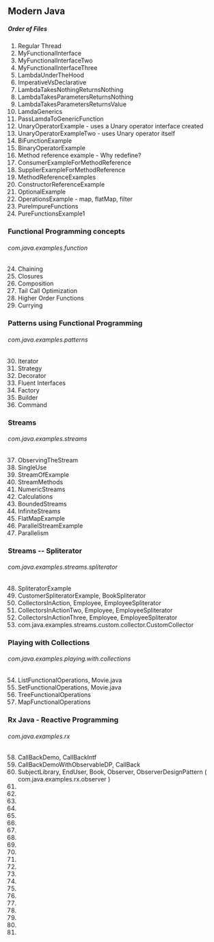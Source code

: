 ## Modern Java

##### Order of Files

1. Regular Thread
2. MyFunctionalInterface
3. MyFunctionalInterfaceTwo
4. MyFunctionalInterfaceThree
5. LambdaUnderTheHood
6. ImperativeVsDeclarative
7. LambdaTakesNothingReturnsNothing
8. LambdaTakesParametersReturnsNothing
9. LambdaTakesParametersReturnsValue
10. LamdaGenerics
11. PassLamdaToGenericFunction
12. UnaryOperatorExample - uses a Unary operator interface created
13. UnaryOperatorExampleTwo - uses Unary operator itself
14. BiFunctionExample
15. BinaryOperatorExample
16. Method reference example - Why redefine? 
17. ConsumerExampleForMethodReference
18. SupplierExampleForMethodReference
19. MethodReferenceExamples
20. ConstructorReferenceExample
21. OptionalExample
21. OperationsExample - map, flatMap, filter
22. PureImpureFunctions
23. PureFunctionsExample1

### Functional Programming concepts 
###### com.java.examples.function 

24. Chaining
25. Closures
26. Composition
27. Tail Call Optimization
28. Higher Order Functions
29. Currying

### Patterns using Functional Programming 
###### com.java.examples.patterns 

30. Iterator 
31. Strategy
32. Decorator
33. Fluent Interfaces
34. Factory
35. Builder
36. Command

### Streams 
###### com.java.examples.streams

37. ObservingTheStream
38. SingleUse
39. StreamOfExample
40. StreamMethods
41. NumericStreams
42. Calculations
43. BoundedStreams
44. InfiniteStreams
45. FlatMapExample
46. ParallelStreamExample
47. Parallelism

### Streams -- Spliterator 
###### com.java.examples.streams.spliterator

48. SpliteratorExample
49. CustomerSpliteratorExample, BookSpliterator
50. CollectorsInAction, Employee, EmployeeSpliterator
51. CollectorsInActionTwo, Employee, EmployeeSpliterator
52. CollectorsInActionThree, Employee, EmployeeSpliterator
53. com.java.examples.streams.custom.collector.CustomCollector

### Playing with Collections 
###### com.java.examples.playing.with.collections

54. ListFunctionalOperations, Movie.java
55. SetFunctionalOperations, Movie.java
56. TreeFunctionalOperations
57. MapFunctionalOperations

### Rx Java - Reactive Programming
###### com.java.examples.rx

58. CallBackDemo, CallBackIntf
59. CallBackDemoWithObservableDP, CallBack
60. SubjectLibrary, EndUser, Book, Observer, ObserverDesignPattern ( com.java.examples.rx.observer )
61.
62.
63.
64.
65.
66.
67.
68.
69.
70.
71.
72.
73.
74.
75.
76.
77.
78.
79.
80.
81.





